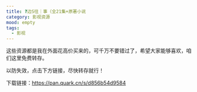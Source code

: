 ```yaml
---
title: ?边S往｜事（全21集+原著小说
category: 影视资源
mood: empty
tags:
  - 影视
---
```


这些资源都是我在外面花高价买来的，可千万不要错过了，希望大家能够喜欢，咱们这里免费转存。




以防失效，点击下方链接，尽快转存就行！




下载链接：https://pan.quark.cn/s/d856b54d9584








